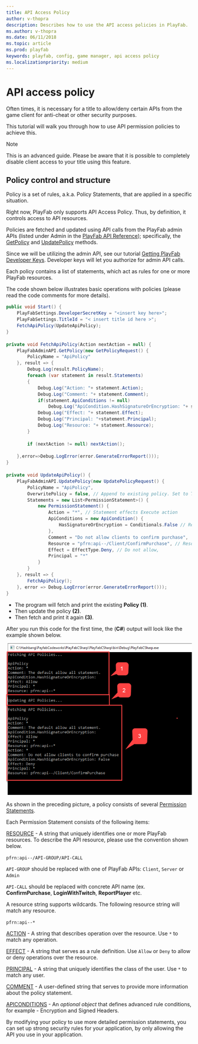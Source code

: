 ```yaml
---
title: API Access Policy
author: v-thopra
description: Describes how to use the API access policies in PlayFab.
ms.author: v-thopra
ms.date: 06/11/2018
ms.topic: article
ms.prod: playfab
keywords: playfab, config, game manager, api access policy
ms.localizationpriority: medium
---
```


# API access policy

Often times, it is necessary for a title to allow/deny certain APIs from the game client for anti-cheat or other security purposes.

This tutorial will walk you through how to use API permission policies to achieve this.

> [!NOTE]
> This is an advanced guide. Please be aware that it is possible to completely disable client access to your title using this feature.

## Policy control and structure

Policy is a set of rules, a.k.a. Policy Statements, that are applied in a specific situation.

Right now, PlayFab only supports API Access Policy. Thus, by definition, it controls access to API resources.

Policies are fetched and updated using API calls from the PlayFab admin APIs (listed under Admin in the [PlayFab API Reference](../../../api-references/index.md)); specifically, the [GetPolicy](xref:titleid.playfabapi.com.admin.authentication.getpolicy) and [UpdatePolicy](xref:titleid.playfabapi.com.admin.authentication.updatepolicy) methods.

Since we will be utilizing the admin API, see our tutorial [Getting PlayFab Developer Keys](getting-playfab-developer-keys.md). Developer keys will let you authorize for admin API calls.

Each policy contains a list of statements, which act as rules for one or more PlayFab resources.

The code shown below illustrates basic operations with policies (please read the code comments for more details).

```csharp
public void Start() {
    PlayFabSettings.DeveloperSecretKey = "<insert key here>";
    PlayFabSettings.TitleId = "< insert title id here >";
    FetchApiPolicy(UpdateApiPolicy);
}

private void FetchApiPolicy(Action nextAction = null) {
    PlayFabAdminAPI.GetPolicy(new GetPolicyRequest() {
        PolicyName = "ApiPolicy"
    }, result => {
        Debug.Log(result.PolicyName);
        foreach (var statement in result.Statements)
        {
            Debug.Log("Action: "+ statement.Action);
            Debug.Log("Comment: "+ statement.Comment);
            if(statement.ApiConditions != null)
                Debug.Log("ApiCondition.HashSignatureOrEncryption: "+ statement.ApiConditions.HasSignatureOrEncryption);
            Debug.Log("Effect: "+ statement.Effect);
            Debug.Log("Principal: "+statement.Principal);
            Debug.Log("Resource: "+ statement.Resource);
        }

        if (nextAction != null) nextAction();

    },error=>Debug.LogError(error.GenerateErrorReport()));
}

private void UpdateApiPolicy() {
    PlayFabAdminAPI.UpdatePolicy(new UpdatePolicyRequest() {
        PolicyName = "ApiPolicy",
        OverwritePolicy = false, // Append to existing policy. Set to True, to overwrite.
        Statements = new List<PermissionStatement>() {
            new PermissionStatement() {
                Action = "*", // Statement effects Execute action
                ApiConditions = new ApiCondition() {
                    HasSignatureOrEncryption = Conditionals.False // Require no RSA encrypted payload or signed headers
                },
                Comment = "Do not allow clients to confirm purchase",
                Resource = "pfrn:api--/Client/ConfirmPurchase", // Resource name
                Effect = EffectType.Deny, // Do not allow,
                Principal = "*"
            }
        }
    }, result => {
        FetchApiPolicy();
    }, error => Debug.LogError(error.GenerateErrorReport()));
}
```

- The program will fetch and print the existing **Policy (1)**.
- Then update the policy **(2)**.
- Then fetch and print it again **(3)**.

After you run this code for the first time, the (**C#**) output will look like the example shown below.

![Game Manager - Admin API - Get-Update Policy - C# Output](media/tutorials/game-manager-admin-api-get-update-policy-csharp-output.png)  

As shown in the preceding picture, a policy consists of several [Permission Statements](xref:titleid.playfabapi.com.admin.authentication.updatepolicy#permissionstatement).

Each Permission Statement consists of the following items:

[RESOURCE](xref:titleid.playfabapi.com.admin.authentication.updatepolicy#permissionstatement) - A string that uniquely identifies one or more PlayFab resources. To describe the API resource, please use the convention shown below.

  `pfrn:api--/API-GROUP/API-CALL`

  `API-GROUP` should be replaced with one of PlayFab APIs: `Client`, `Server` or `Admin`

  `API-CALL` should be replaced with concrete API name (ex. **ConfirmPurchase**, **LoginWithTwitch**, **ReportPlayer** etc.

  A resource string supports wildcards. The following resource string will match any resource.

  `pfrn:api--*`

[ACTION](xref:titleid.playfabapi.com.admin.authentication.updatepolicy#permissionstatement) - A string that describes operation over the resource. Use `*` to match any operation.

[EFFECT](xref:titleid.playfabapi.com.admin.authentication.updatepolicy#permissionstatement) - A string that serves as a rule definition. Use `Allow` or `Deny` to allow or deny operations over the resource.

[PRINCIPAL](xref:titleid.playfabapi.com.admin.authentication.updatepolicy#permissionstatement) - A string that uniquely identifies the class of the user. Use `*` to match any user.

[COMMENT](xref:titleid.playfabapi.com.admin.authentication.updatepolicy#permissionstatement) - A user-defined string that serves to provide more information about the policy statement.

[APICONDITIONS](xref:titleid.playfabapi.com.admin.authentication.updatepolicy#permissionstatement) - An *optional object* that defines advanced rule conditions, for example - Encryption and Signed Headers.

By modifying your policy to use more detailed permission statements, you can set up strong security rules for your application, by only allowing the API you use in your application.
